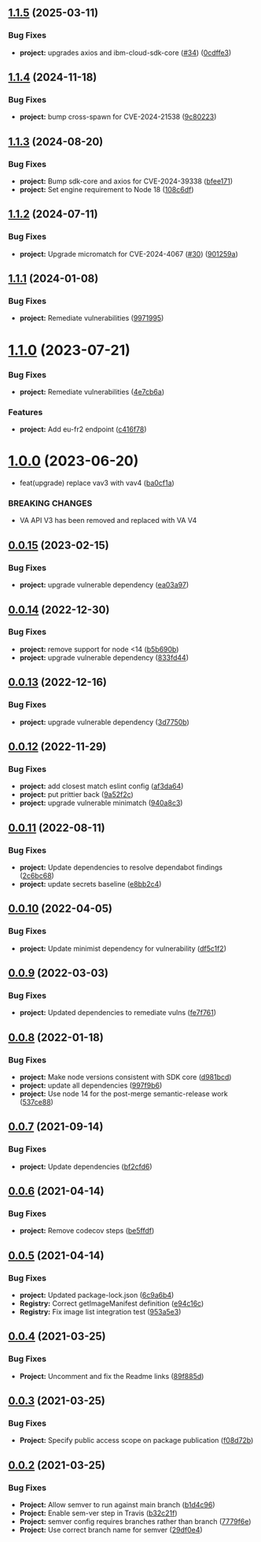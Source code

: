 ## [1.1.5](https://github.com/IBM/container-registry-node-sdk/compare/v1.1.4...v1.1.5) (2025-03-11)


### Bug Fixes

* **project:** upgrades axios and ibm-cloud-sdk-core ([#34](https://github.com/IBM/container-registry-node-sdk/issues/34)) ([0cdffe3](https://github.com/IBM/container-registry-node-sdk/commit/0cdffe35674e07941eaf545f55d7ae1cd1d6389b))

## [1.1.4](https://github.com/IBM/container-registry-node-sdk/compare/v1.1.3...v1.1.4) (2024-11-18)


### Bug Fixes

* **project:** bump cross-spawn for CVE-2024-21538 ([9c80223](https://github.com/IBM/container-registry-node-sdk/commit/9c80223a2a9d82692d965aa6b87f90434403ae93))

## [1.1.3](https://github.com/IBM/container-registry-node-sdk/compare/v1.1.2...v1.1.3) (2024-08-20)


### Bug Fixes

* **project:** Bump sdk-core and axios for CVE-2024-39338 ([bfee171](https://github.com/IBM/container-registry-node-sdk/commit/bfee171ba746e82cbc9b700b27e1303b9fcfc949))
* **project:** Set engine requirement to Node 18 ([108c6df](https://github.com/IBM/container-registry-node-sdk/commit/108c6df109186e8cd778a0292844bb76f1acf079))

## [1.1.2](https://github.com/IBM/container-registry-node-sdk/compare/v1.1.1...v1.1.2) (2024-07-11)


### Bug Fixes

* **project:** Upgrade micromatch for CVE-2024-4067 ([#30](https://github.com/IBM/container-registry-node-sdk/issues/30)) ([901259a](https://github.com/IBM/container-registry-node-sdk/commit/901259ac4202be603dbea124a87a9dfb4654541b))

## [1.1.1](https://github.com/IBM/container-registry-node-sdk/compare/v1.1.0...v1.1.1) (2024-01-08)


### Bug Fixes

* **project:** Remediate vulnerabilities ([9971995](https://github.com/IBM/container-registry-node-sdk/commit/997199518ea983cb9f7508b46bb919628966a99d))

# [1.1.0](https://github.com/IBM/container-registry-node-sdk/compare/v1.0.0...v1.1.0) (2023-07-21)


### Bug Fixes

* **project:** Remediate vulnerabilities ([4e7cb6a](https://github.com/IBM/container-registry-node-sdk/commit/4e7cb6a84ee67bf3157466cab59a949469b817d6))


### Features

* **project:** Add eu-fr2 endpoint ([c416f78](https://github.com/IBM/container-registry-node-sdk/commit/c416f784af0e165185cfc0812a82043d15220628))

# [1.0.0](https://github.com/IBM/container-registry-node-sdk/compare/v0.0.15...v1.0.0) (2023-06-20)


* feat(upgrade) replace vav3 with vav4 ([ba0cf1a](https://github.com/IBM/container-registry-node-sdk/commit/ba0cf1a039698e04cc49eb78f30a9ec6e9d01a89))


### BREAKING CHANGES

* VA API V3 has been removed and replaced with VA V4

## [0.0.15](https://github.com/IBM/container-registry-node-sdk/compare/v0.0.14...v0.0.15) (2023-02-15)


### Bug Fixes

* **project:** upgrade vulnerable dependency ([ea03a97](https://github.com/IBM/container-registry-node-sdk/commit/ea03a974b0d8409ff65d2132594fe0b8f0004207))

## [0.0.14](https://github.com/IBM/container-registry-node-sdk/compare/v0.0.13...v0.0.14) (2022-12-30)


### Bug Fixes

* **project:** remove support for node <14 ([b5b690b](https://github.com/IBM/container-registry-node-sdk/commit/b5b690b39365044be8b71450f8685253d59ad530))
* **project:** upgrade vulnerable dependency ([833fd44](https://github.com/IBM/container-registry-node-sdk/commit/833fd44e080032825dc42b4249ccdd7112dced76))

## [0.0.13](https://github.com/IBM/container-registry-node-sdk/compare/v0.0.12...v0.0.13) (2022-12-16)


### Bug Fixes

* **project:** upgrade vulnerable dependency ([3d7750b](https://github.com/IBM/container-registry-node-sdk/commit/3d7750b7582e1f0b81a67333e9e4bb4c8f9144c1))

## [0.0.12](https://github.com/IBM/container-registry-node-sdk/compare/v0.0.11...v0.0.12) (2022-11-29)


### Bug Fixes

* **project:** add closest match eslint config ([af3da64](https://github.com/IBM/container-registry-node-sdk/commit/af3da64939800106fb96118624aca05173e7dfe6))
* **project:** put prittier back ([9a52f2c](https://github.com/IBM/container-registry-node-sdk/commit/9a52f2c9fbb10b4599e78cc505e9e52b8d61b689))
* **project:** upgrade vulnerable minimatch ([940a8c3](https://github.com/IBM/container-registry-node-sdk/commit/940a8c3295c60abd27a37a8e3ea5f261b1a512de))

## [0.0.11](https://github.com/IBM/container-registry-node-sdk/compare/v0.0.10...v0.0.11) (2022-08-11)


### Bug Fixes

* **project:** Update dependencies to resolve dependabot findings ([2c6bc68](https://github.com/IBM/container-registry-node-sdk/commit/2c6bc6856b91c8f37f09f0864cbd8b2969d84d14))
* **project:** update secrets baseline ([e8bb2c4](https://github.com/IBM/container-registry-node-sdk/commit/e8bb2c406c16d11431e1d46bc6ce7954dcdc8e27))

## [0.0.10](https://github.com/IBM/container-registry-node-sdk/compare/v0.0.9...v0.0.10) (2022-04-05)


### Bug Fixes

* **project:** Update minimist dependency for vulnerability ([df5c1f2](https://github.com/IBM/container-registry-node-sdk/commit/df5c1f25f8ee120ef98e2c37e5f6b6e9fadab168))

## [0.0.9](https://github.com/IBM/container-registry-node-sdk/compare/v0.0.8...v0.0.9) (2022-03-03)


### Bug Fixes

* **project:** Updated dependencies to remediate vulns ([fe7f761](https://github.com/IBM/container-registry-node-sdk/commit/fe7f761605390a465770515f387b2bd5136184ab))

## [0.0.8](https://github.com/IBM/container-registry-node-sdk/compare/v0.0.7...v0.0.8) (2022-01-18)


### Bug Fixes

* **project:** Make node versions consistent with SDK core ([d981bcd](https://github.com/IBM/container-registry-node-sdk/commit/d981bcd927938ff6ee7059d3dceabcd95ad06af7))
* **project:** update all dependencies ([997f9b6](https://github.com/IBM/container-registry-node-sdk/commit/997f9b6c797c1ab5f56336cc31a5c9c94ad204dd))
* **project:** Use node 14 for the post-merge semantic-release work ([537ce88](https://github.com/IBM/container-registry-node-sdk/commit/537ce88ad5577698e5c10d38bade5d57ae4cee69))

## [0.0.7](https://github.com/IBM/container-registry-node-sdk/compare/v0.0.6...v0.0.7) (2021-09-14)


### Bug Fixes

* **project:** Update dependencies ([bf2cfd6](https://github.com/IBM/container-registry-node-sdk/commit/bf2cfd64a511ae6e2cbde937ad6b0c93b73ec711))

## [0.0.6](https://github.com/IBM/container-registry-node-sdk/compare/v0.0.5...v0.0.6) (2021-04-14)


### Bug Fixes

* **project:** Remove codecov steps ([be5ffdf](https://github.com/IBM/container-registry-node-sdk/commit/be5ffdf6ba698781ed27a4252f13c5da7725372a))

## [0.0.5](https://github.com/IBM/container-registry-node-sdk/compare/v0.0.4...v0.0.5) (2021-04-14)


### Bug Fixes

* **project:** Updated package-lock.json ([6c9a6b4](https://github.com/IBM/container-registry-node-sdk/commit/6c9a6b4c97f4f04c09a8bc6c7ca4c6ee38c60b6f))
* **Registry:** Correct getImageManifest definition ([e94c16c](https://github.com/IBM/container-registry-node-sdk/commit/e94c16cf3d6515cc4d36399489775e6c246e0d64))
* **Registry:** Fix image list integration test ([953a5e3](https://github.com/IBM/container-registry-node-sdk/commit/953a5e38426f4c70bb98aff1313585f35ad4c6cf))

## [0.0.4](https://github.com/IBM/container-registry-node-sdk/compare/v0.0.3...v0.0.4) (2021-03-25)


### Bug Fixes

* **Project:** Uncomment and fix the Readme links ([89f885d](https://github.com/IBM/container-registry-node-sdk/commit/89f885dd505a8a49c8a3471bf1f7abc609d8d988))

## [0.0.3](https://github.com/IBM/container-registry-node-sdk/compare/v0.0.2...v0.0.3) (2021-03-25)


### Bug Fixes

* **Project:** Specify public access scope on package publication ([f08d72b](https://github.com/IBM/container-registry-node-sdk/commit/f08d72bcb54a503300d16eb411114c767b8c3697))

## [0.0.2](https://github.com/IBM/container-registry-node-sdk/compare/v0.0.1...v0.0.2) (2021-03-25)


### Bug Fixes

* **Project:** Allow semver to run against main branch ([b1d4c96](https://github.com/IBM/container-registry-node-sdk/commit/b1d4c960a9c05284f516353cbcf73493c4a0d46a))
* **Project:** Enable sem-ver step in Travis ([b32c21f](https://github.com/IBM/container-registry-node-sdk/commit/b32c21f166d2d36ba46065865914401973b50251))
* **Project:** semver config requires branches rather than branch ([7779f6e](https://github.com/IBM/container-registry-node-sdk/commit/7779f6e584349426abd51b786842e15b895a2cd7))
* **Project:** Use correct branch name for semver ([29df0e4](https://github.com/IBM/container-registry-node-sdk/commit/29df0e49d3bced899e6d560a3341dad52e49f255))
